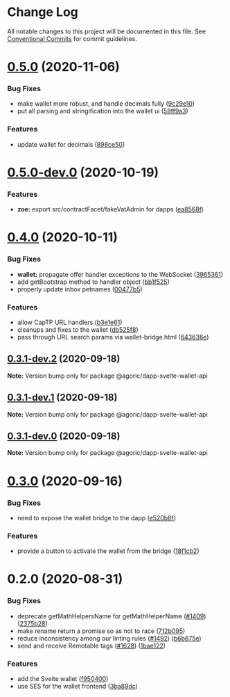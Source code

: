 # Change Log

All notable changes to this project will be documented in this file.
See [Conventional Commits](https://conventionalcommits.org) for commit guidelines.

# [0.5.0](https://github.com/Agoric/agoric/compare/@agoric/dapp-svelte-wallet-api@0.5.0-dev.0...@agoric/dapp-svelte-wallet-api@0.5.0) (2020-11-06)


### Bug Fixes

* make wallet more robust, and handle decimals fully ([9c29e10](https://github.com/Agoric/agoric/commit/9c29e10225c3aef0717661674a7bdbdb2318231f))
* put all parsing and stringification into the wallet ui ([58ff9a3](https://github.com/Agoric/agoric/commit/58ff9a32f10778e76e379d8a81cabf655c26c580))


### Features

* update wallet for decimals ([898ce50](https://github.com/Agoric/agoric/commit/898ce50978bfeae94b5d342d94a0188b9a060a47))





# [0.5.0-dev.0](https://github.com/Agoric/agoric/compare/@agoric/dapp-svelte-wallet-api@0.4.0...@agoric/dapp-svelte-wallet-api@0.5.0-dev.0) (2020-10-19)


### Features

* **zoe:** export src/contractFacet/fakeVatAdmin for dapps ([ea8568f](https://github.com/Agoric/agoric/commit/ea8568f7d2b67b10507d911c6585b1728ad3d011))





# [0.4.0](https://github.com/Agoric/agoric/compare/@agoric/dapp-svelte-wallet-api@0.3.1-dev.2...@agoric/dapp-svelte-wallet-api@0.4.0) (2020-10-11)


### Bug Fixes

* **wallet:** propagate offer handler exceptions to the WebSocket ([3965361](https://github.com/Agoric/agoric/commit/39653616bb45546593ba49cc59a8e6a0d1b515f2))
* add getBootstrap method to handler object ([bb1f525](https://github.com/Agoric/agoric/commit/bb1f5256bd6ab49c83cb46aee9e3a6557293f5b6))
* properly update inbox petnames ([00477b5](https://github.com/Agoric/agoric/commit/00477b58a0995d1cc1ad11f33312abaf7749fb20))


### Features

* allow CapTP URL handlers ([b3e1e61](https://github.com/Agoric/agoric/commit/b3e1e61b2a2dee7bd203bcffa23b2d1d5d1409bd))
* cleanups and fixes to the wallet ([db525f8](https://github.com/Agoric/agoric/commit/db525f85a72c578bffcd055c151743fa8176dcd2))
* pass through URL search params via wallet-bridge.html ([643636e](https://github.com/Agoric/agoric/commit/643636e3a0de564b4574a134368963a569252a96))





## [0.3.1-dev.2](https://github.com/Agoric/agoric/compare/@agoric/dapp-svelte-wallet-api@0.3.1-dev.1...@agoric/dapp-svelte-wallet-api@0.3.1-dev.2) (2020-09-18)

**Note:** Version bump only for package @agoric/dapp-svelte-wallet-api





## [0.3.1-dev.1](https://github.com/Agoric/agoric/compare/@agoric/dapp-svelte-wallet-api@0.3.1-dev.0...@agoric/dapp-svelte-wallet-api@0.3.1-dev.1) (2020-09-18)

**Note:** Version bump only for package @agoric/dapp-svelte-wallet-api





## [0.3.1-dev.0](https://github.com/Agoric/agoric/compare/@agoric/dapp-svelte-wallet-api@0.3.0...@agoric/dapp-svelte-wallet-api@0.3.1-dev.0) (2020-09-18)

**Note:** Version bump only for package @agoric/dapp-svelte-wallet-api





# [0.3.0](https://github.com/Agoric/agoric/compare/@agoric/dapp-svelte-wallet-api@0.2.0...@agoric/dapp-svelte-wallet-api@0.3.0) (2020-09-16)


### Bug Fixes

* need to expose the wallet bridge to the dapp ([e520b8f](https://github.com/Agoric/agoric/commit/e520b8fc2afa6f24447140fa54581f4c25cf08cb))


### Features

* provide a button to activate the wallet from the bridge ([18f1cb2](https://github.com/Agoric/agoric/commit/18f1cb2793f9a3db25fcab09882fb6421e2e364b))





# 0.2.0 (2020-08-31)


### Bug Fixes

* deprecate getMathHelpersName for getMathHelperName ([#1409](https://github.com/Agoric/agoric/issues/1409)) ([2375b28](https://github.com/Agoric/agoric/commit/2375b28c1aadf8116c3665cec0ef0397e6a91102))
* make rename return a promise so as not to race ([712b095](https://github.com/Agoric/agoric/commit/712b095bb0d6157ea176d7c7a82aef92757d860c))
* reduce inconsistency among our linting rules ([#1492](https://github.com/Agoric/agoric/issues/1492)) ([b6b675e](https://github.com/Agoric/agoric/commit/b6b675e2de110e2af19cad784a66220cab21dacf))
* send and receive Remotable tags ([#1628](https://github.com/Agoric/agoric/issues/1628)) ([1bae122](https://github.com/Agoric/agoric/commit/1bae1220c2c35f48f279cb3aeab6012bce8ddb5a))


### Features

* add the Svelte wallet ([f950400](https://github.com/Agoric/agoric/commit/f950400eeb9323729616012ff1c319d05e087e93))
* use SES for the wallet frontend ([3ba89dc](https://github.com/Agoric/agoric/commit/3ba89dc4b2f5cf1d3a2cf60b3c7694a2dbf456c9))
